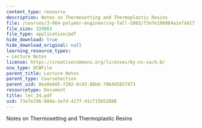 ```yaml
---
content_type: resource
description: Notes on Thermosetting and Thermoplastic Resins
file: /courses/3-064-polymer-engineering-fall-2003/73e7e196084a1efd427f41cf15b52888_lec_24.pdf
file_size: 329863
file_type: application/pdf
hide_download: true
hide_download_original: null
learning_resource_types:
- Lecture Notes
license: https://creativecommons.org/licenses/by-nc-sa/4.0/
ocw_type: OCWFile
parent_title: Lecture Notes
parent_type: CourseSection
parent_uid: 8ee0e665-f202-6c43-88b6-7964d5837473
resourcetype: Document
title: lec_24.pdf
uid: 73e7e196-084a-1efd-427f-41cf15b52888
---
```

Notes on Thermosetting and Thermoplastic Resins